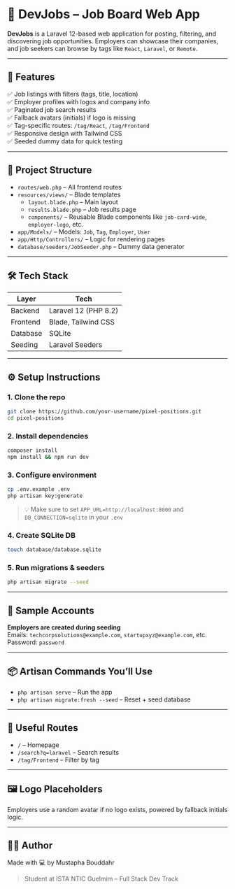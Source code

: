 # 🧾 DevJobs – Job Board Web App

**DevJobs** is a Laravel 12-based web application for posting, filtering, and discovering job opportunities. Employers can showcase their companies, and job seekers can browse by tags like `React`, `Laravel`, or `Remote`.

---

## 🚀 Features

✅ Job listings with filters (tags, title, location)  
✅ Employer profiles with logos and company info  
✅ Paginated job search results  
✅ Fallback avatars (initials) if logo is missing  
✅ Tag-specific routes: `/tag/React`, `/tag/Frontend`  
✅ Responsive design with Tailwind CSS  
✅ Seeded dummy data for quick testing

---

## 📁 Project Structure

-   `routes/web.php` – All frontend routes
-   `resources/views/` – Blade templates
    -   `layout.blade.php` – Main layout
    -   `results.blade.php` – Job results page
    -   `components/` – Reusable Blade components like `job-card-wide`, `employer-logo`, etc.
-   `app/Models/` – Models: `Job`, `Tag`, `Employer`, `User`
-   `app/Http/Controllers/` – Logic for rendering pages
-   `database/seeders/JobSeeder.php` – Dummy data generator

---

## 🛠 Tech Stack

| Layer    | Tech                 |
| -------- | -------------------- |
| Backend  | Laravel 12 (PHP 8.2) |
| Frontend | Blade, Tailwind CSS  |
| Database | SQLite               |
| Seeding  | Laravel Seeders      |

---

## ⚙️ Setup Instructions

### 1. Clone the repo

```bash
git clone https://github.com/your-username/pixel-positions.git
cd pixel-positions
```

### 2. Install dependencies

```bash
composer install
npm install && npm run dev
```

### 3. Configure environment

```bash
cp .env.example .env
php artisan key:generate
```

> 💡 Make sure to set `APP_URL=http://localhost:8000` and `DB_CONNECTION=sqlite` in your `.env`

### 4. Create SQLite DB

```bash
touch database/database.sqlite
```

### 5. Run migrations & seeders

```bash
php artisan migrate --seed
```

---

## 🧪 Sample Accounts

**Employers are created during seeding**  
Emails: `techcorpsolutions@example.com`, `startupxyz@example.com`, etc.  
Password: `password`

---

## 📦 Artisan Commands You’ll Use

-   `php artisan serve` – Run the app
-   `php artisan migrate:fresh --seed` – Reset + seed database

---

## 📌 Useful Routes

-   `/` – Homepage
-   `/search?q=laravel` – Search results
-   `/tag/Frontend` – Filter by tag

---

## 🖼 Logo Placeholders

Employers use a random avatar if no logo exists, powered by fallback initials logic.

---

## 🧑‍💻 Author

Made with 💻 by Mustapha Bouddahr

> Student at ISTA NTIC Guelmim – Full Stack Dev Track
